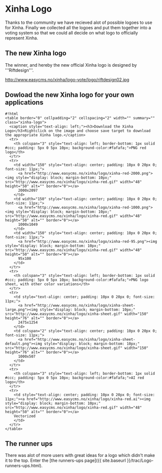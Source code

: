 # Xinha Logo

Thanks to the community we have recieved alot of possible logoes to use for Xinha. Finally we collected all the logoes and put them together into a voting system so that we could all decide on what logo to officially represent Xinha.

## The new Xinha logo

The winner, and hereby the new official Xinha logo is designed by '''Riftdesign'''.

http://www.easycms.no/xinha/logo-vote/logo/riftdesign02.jpg

## Dowload the new Xinha logo for your own applications


```
#!html
<table border="0" cellpadding="2" cellspacing="2" width="" summary="" class="xinha-logo">
  <caption style="text-align: left;"><h3>Download the Xinha Logo</h3>Rightclick on the image and choose save target to download the appropriate Xinha logo.</caption>
  <tr>
    <th colspan="3" style="text-align: left; border-bottom: 1px solid #ccc; padding: 5px 0 5px 10px; background-color:#fafafa;">PNG red logo</th>
  </tr>
  <tr>
    <td width="150" style="text-align: center; padding: 10px 0 20px 0; font-size: 11px;">
      <a href="http://www.easycms.no/xinha/logo/xinha-red-2000.png"><img style="display: block; margin-bottom: 10px;" src="http://www.easycms.no/xinha/logo/xinha-red.gif" width="48" height="50" alt="" border="0"></a>
      2000x2097
    </td>
    <td width="150" style="text-align: center; padding: 10px 0 20px 0; font-size: 11px;">
      <a href="http://www.easycms.no/xinha/logo/xinha-red-1000.png"><img style="display: block; margin-bottom: 10px;" src="http://www.easycms.no/xinha/logo/xinha-red.gif" width="48" height="50" alt="" border="0"></a>
      1000x1049
    </td>
    <td width="150" style="text-align: center; padding: 10px 0 20px 0; font-size: 11px;">
      <a href="http://www.easycms.no/xinha/logo/xinha-red-95.png"><img style="display: block; margin-bottom: 10px;" src="http://www.easycms.no/xinha/logo/xinha-red.gif" width="48" height="50" alt="" border="0"></a>
      95x100
    </td>
  </tr>
  <tr>
    <th colspan="3" style="text-align: left; border-bottom: 1px solid #ccc; padding: 5px 0 5px 10px; background-color:#fafafa;">PNG logo sheet, with other color variations</th>
  </tr>
  <tr>
    <td style="text-align: center; padding: 10px 0 20px 0; font-size: 11px;">
      <a href="http://www.easycms.no/xinha/logo/xinha-sheet-large.png"><img style="display: block; margin-bottom: 10px;" src="http://www.easycms.no/xinha/logo/xinha-sheet.gif" width="150" height="76" alt="" border="0"></a>
      2475x1254
    </td>
    <td colspan="2" style="text-align: center; padding: 10px 0 20px 0; font-size: 11px;">
      <a href="http://www.easycms.no/xinha/logo/xinha-sheet-default.png"><img style="display: block; margin-bottom: 10px;" src="http://www.easycms.no/xinha/logo/xinha-sheet.gif" width="150" height="76" alt="" border="0"></a>
      1000x507
    </td>
  </tr>
  <tr>
    <th colspan="3" style="text-align: left; border-bottom: 1px solid #ccc; padding: 5px 0 5px 10px; background-color:#fafafa;">AI red logo</th>
  </tr>
  <tr>
    <td style="text-align: center; padding: 10px 0 20px 0; font-size: 11px;"><a href="http://www.easycms.no/xinha/logo/xinha-red.ai"><img style="display: block; margin-bottom: 10px;" src="http://www.easycms.no/xinha/logo/xinha-red.gif" width="48" height="50" alt="" border="0"></a>
    Vectorized
    </td>
  </tr>
</table>
```

## The runner ups
There was alot of more users with great ideas for a logo which didn't make it to the top. Enter the [the runners-ups page]({{ site.baseurl }}/trac/Logo-runners-ups.html).

